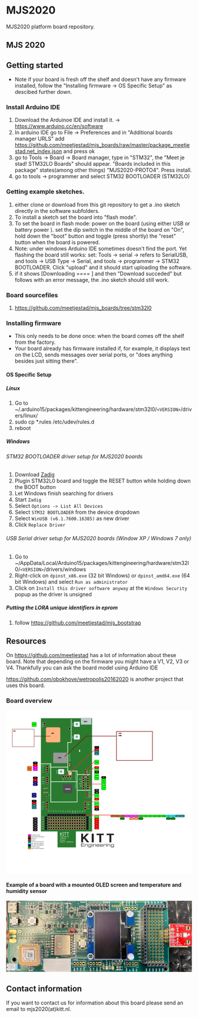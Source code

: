 # MJS2020
MJS2020 platform board repository.

## MJS 2020 ##

## Getting started ##
* Note if your board is fresh off the shelf and doesn't have any firmware installed, follow the "Installing firmware -> OS Specific Setup" as descibed further down.

### Install Arduino IDE ###
 1. Download the Arduinoe IDE and install it. -> https://www.arduino.cc/en/software 
 2. In arduino IDE go to File -> Preferences and in "Additional boards manager URLS" add https://github.com/meetjestad/mjs_boards/raw/master/package_meetjestad.net_index.json and press ok
 3. go to Tools -> Board -> Board manager, type in "STM32", the "Meet je stad! STM32LO Boards" should appear. "Boards included in this package" states(among other things) "MJS2020-PROTO4". Press install.
 4. go to tools -> programmer and select STM32 BOOTLOADER (STM32LO)

### Getting example sketches. ###
 1. either clone or download from this git repository to get a .ino sketch directly in the software subfolders.
 2. To install a sketch set the board into "flash mode". 
 3. To set the board in flash mode: power on the board (using either USB or battery power ). set the dip switch in the middle of the board on "On", hold down the "boot" button and toggle (press shortly) the "reset" button when the board is powered.
 4. Note: under windows Arduino IDE sometimes doesn't find the port. Yet flashing the board still works:  set:  Tools -> serial -> refers to SerialUSB, and tools -> USB Type -> Serial, and tools -> programmer -> STM32 BOOTLOADER. Click "upload" and it should start uploading the software.
 5. if it shows [Downloading ==== ] and then "Download succeded" but follows with an error message, the .ino sketch should still work.
 
 

 
 
### Board sourcefiles ###
 1. https://github.com/meetjestad/mjs_boards/tree/stm32l0

### Installing firmware ###
* This only needs to be done once: when the board comes off the shelf from the factory.
* Your board already has firmware installed if, for example, it displays text on the LCD, sends messages over serial ports, or "does anything besides just sitting there".


#### OS Specific Setup

##### Linux

 1. Go to ~/.arduino15/packages/kittengineering/hardware/stm32l0/```<VERSION>```/drivers/linux/
 2. sudo cp *.rules /etc/udev/rules.d
 3. reboot

#####  Windows

###### STM32 BOOTLOADER driver setup for MJS2020 boards

 1. Download [Zadig](http://zadig.akeo.ie)
 2. Plugin STM32L0 board and toggle the RESET button while holding down the BOOT button
 3. Let Windows finish searching for drivers
 4. Start ```Zadig```
 5. Select ```Options -> List All Devices```
 6. Select ```STM32 BOOTLOADER``` from the device dropdown
 7. Select ```WinUSB (v6.1.7600.16385)``` as new driver
 8. Click ```Replace Driver```

###### USB Serial driver setup for MJS2020 boards (Window XP / Windows 7 only)

 1. Go to ~/AppData/Local/Arduino15/packages/kittengineering/hardware/stm32l0/```<VERSION>```/drivers/windows
 2. Right-click on ```dpinst_x86.exe``` (32 bit Windows) or ```dpinst_amd64.exe``` (64 bit Windows) and select ```Run as administrator```
 3. Click on ```Install this driver software anyway``` at the ```Windows Security``` popup as the driver is unsigned

##### Putting the LORA unique identifiers in eprom #####
 1. follow https://github.com/meetjestad/mjs_bootstrap

## Resources ##

On https://github.com/meetjestad has a lot of information about these board. Note that depending on the firmware you might have a V1, V2, V3 or V4. Thankfully you can ask the board model using Arduino IDE

https://github.com/obokhove/wetropolis20162020 is another project that uses this board.

### Board overview ###
![alt text](https://github.com/kittengineering/MJS2020/blob/main/Documents/BoardMJS2020.png?raw=true)

#### Example of a board with a mounted OLED screen and temperature and humidity sensor ###

![alt text](https://github.com/kittengineering/MJS2020/blob/main/MJS2020_WithAirSensorAndOLED.jpg?raw=true)


## Contact information ##
If you want to contact us for information about this board please send an email to mjs2020(at)kitt.nl.
